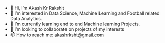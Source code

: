 - 👋 Hi, I’m Akash Kr Rakshit
- 👀 I’m interested in Data Science, Machine Learning and Football related Data Analytics.
- 🌱 I’m currently learning end to end Machine learning Projects.
- 💞️ I’m looking to collaborate on projects of my interests
- 📫 How to reach me: akashrksht@gmail.com

<!---
AAKAAASSHHH24/AAKAAASSHHH24 is a ✨ special ✨ repository because its `README.md` (this file) appears on your GitHub profile.
You can click the Preview link to take a look at your changes.
--->
